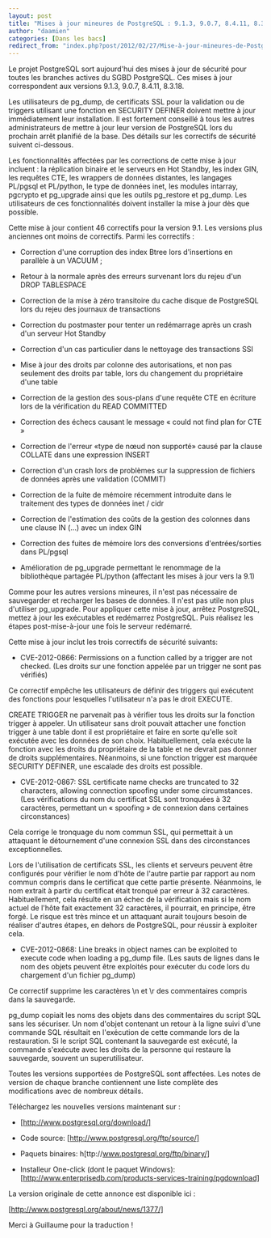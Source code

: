 ```yaml
---
layout: post
title: "Mises à jour mineures de PostgreSQL : 9.1.3, 9.0.7, 8.4.11, 8.3.18"
author: "daamien"
categories: [Dans les bacs]
redirect_from: "index.php?post/2012/02/27/Mise-à-jour-mineures-de-PostgreSQL-:-9.1.3,-9.0.7,-8.4.11,-8.3.18"
---
```





<!--more-->


Le projet PostgreSQL sort aujourd'hui des mises à jour de sécurité pour toutes les branches actives du SGBD PostgreSQL. Ces mises à jour correspondent aux versions 9.1.3, 9.0.7, 8.4.11, 8.3.18.



Les utilisateurs de pg_dump, de certificats SSL pour la validation ou de triggers utilisant une fonction en SECURITY DEFINER doivent mettre à jour immédiatement leur installation. Il est fortement conseillé à tous les autres administrateurs de mettre à jour leur version de PostgreSQL lors du prochain arrêt planifié de la base. Des détails sur les correctifs de sécurité suivent ci-dessous.



Les fonctionnalités affectées par les corrections de cette mise à jour incluent : la réplication binaire et le serveurs en Hot Standby, les index GIN, les requêtes CTE, les wrappers de données distantes, les langages PL/pgsql et PL/python, le type de données inet, les modules intarray, pgcrypto et pg_upgrade ainsi que les outils pg_restore et pg_dump. Les utilisateurs de ces fonctionnalités doivent installer la mise à jour dès que possible.



Cette mise à jour contient 46 correctifs pour la version 9.1. Les versions plus anciennes ont moins de correctifs. Parmi les correctifs :



* Correction d'une corruption des index Btree lors d'insertions en parallèle à un VACUUM ;

* Retour à la normale après des erreurs survenant lors du rejeu d'un DROP TABLESPACE

* Correction de la mise à zéro transitoire du cache disque de PostgreSQL lors du rejeu des journaux de transactions

* Correction du postmaster pour tenter un redémarrage après un crash d'un serveur Hot Standby

* Correction d'un cas particulier dans le nettoyage des transactions SSI

* Mise à jour des droits par colonne des autorisations, et non pas seulement des droits par table, lors du changement du propriétaire d'une table

* Correction de la gestion des sous-plans d'une requête CTE en écriture lors de la vérification du READ COMMITTED

* Correction des échecs causant le message « could not find plan for CTE »

* Correction de l'erreur «type de nœud non supporté» causé par la clause COLLATE dans une expression INSERT

* Correction d'un crash lors de problèmes sur la suppression de fichiers de données après une validation (COMMIT)

* Correction de la fuite de mémoire récemment introduite dans le traitement des types de données inet / cidr

* Correction de l'estimation des coûts de la gestion des colonnes dans une clause IN (...) avec un index GIN

* Correction des fuites de mémoire lors des conversions d'entrées/sorties dans PL/pgsql

* Amélioration de pg_upgrade permettant le renommage de la bibliothèque partagée PL/python (affectant les mises à jour vers la 9.1)



Comme pour les autres versions mineures, il n'est pas nécessaire de sauvegarder et recharger les bases de données. Il n'est pas utile non plus d'utiliser pg_upgrade. Pour appliquer cette mise à jour, arrêtez PostgreSQL, mettez à jour les exécutables et redémarrez PostgreSQL. Puis réalisez les étapes post-mise-à-jour une fois le serveur redémarré.



Cette mise à jour inclut les trois correctifs de sécurité suivants:



* CVE-2012-0866: Permissions on a function called by a trigger are not checked. (Les droits sur une fonction appelée par un trigger ne sont pas vérifiés)



Ce correctif empêche les utilisateurs de définir des triggers qui exécutent des fonctions pour lesquelles l'utilisateur n'a pas le droit EXECUTE.



CREATE TRIGGER ne parvenait pas à vérifier tous les droits sur la fonction trigger à appeler. Un utilisateur sans droit pouvait attacher une fonction trigger à une table dont il est propriétaire et faire en sorte qu'elle soit exécutée avec les données de son choix. Habituellement, cela exécute la fonction avec les droits du propriétaire de la table et ne devrait pas donner de droits supplémentaires. Néanmoins, si une fonction trigger est marquée SECURITY DEFINER, une escalade des droits est possible.



* CVE-2012-0867: SSL certificate name checks are truncated to 32 characters, allowing connection spoofing under some circumstances. (Les vérifications du nom du certificat SSL sont tronquées à 32 caractères, permettant un « spoofing » de connexion dans certaines circonstances)



Cela corrige le tronquage du nom commun SSL, qui permettait à un attaquant le détournement d'une connexion SSL dans des circonstances exceptionnelles.



Lors de l'utilisation de certificats SSL, les clients et serveurs peuvent être configurés pour vérifier le nom d'hôte de l'autre partie par rapport au nom commun compris dans le certificat que cette partie présente. Néanmoins, le nom extrait à partir du certificat était tronqué par erreur à 32 caractères. Habituellement, cela résulte en un échec de la vérification mais si le nom actuel de l'hôte fait exactement 32 caractères, il pourrait, en principe, être forgé. Le risque est très mince et un attaquant aurait toujours besoin de réaliser d'autres étapes, en dehors de PostgreSQL, pour réussir à exploiter cela.



* CVE-2012-0868: Line breaks in object names can be exploited to execute code when loading a pg_dump file. (Les sauts de lignes dans le nom des objets peuvent être exploités pour exécuter du code lors du chargement d'un fichier pg_dump)



Ce correctif supprime les caractères \n et \r des commentaires compris dans la sauvegarde.



pg_dump copiait les noms des objets dans des commentaires du script SQL sans les sécuriser. Un nom d'objet contenant un retour à la ligne suivi d'une commande SQL résultait en l'exécution de cette commande lors de la restauration. Si le script SQL contenant la sauvegarde est exécuté, la commande s'exécute avec les droits de la personne qui restaure la sauvegarde, souvent un superutilisateur.



Toutes les versions supportées de PostgreSQL sont affectées. Les notes de version de chaque branche contiennent une liste complète des modifications avec de nombreux détails.



Téléchargez les nouvelles versions maintenant sur :



* [http://www.postgresql.org/download/]

* Code source: [http://www.postgresql.org/ftp/source/]

* Paquets binaires: h[ttp://www.postgresql.org/ftp/binary/]

* Installeur One-click (dont le paquet Windows): [http://www.enterprisedb.com/products-services-training/pgdownload]



La version originale de cette annonce est disponible ici :

[http://www.postgresql.org/about/news/1377/]



Merci à Guillaume pour la traduction !